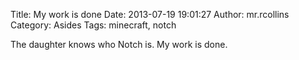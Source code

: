 Title: My work is done
Date: 2013-07-19 19:01:27
Author: mr.rcollins
Category: Asides
Tags: minecraft, notch

The daughter knows who Notch is. My work is done. 